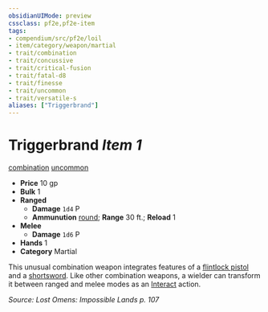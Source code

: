 ```yaml
---
obsidianUIMode: preview
cssclass: pf2e,pf2e-item
tags:
- compendium/src/pf2e/loil
- item/category/weapon/martial
- trait/combination
- trait/concussive
- trait/critical-fusion
- trait/fatal-d8
- trait/finesse
- trait/uncommon
- trait/versatile-s
aliases: ["Triggerbrand"]
---
```

# Triggerbrand *Item 1*  
[combination](../../../rules/traits/combination-g-g.md)  [uncommon](../../../rules/traits/uncommon.md)  

- **Price** 10 gp
- **Bulk** 1
- **Ranged**  
  - **Damage** `1d4` P
  - **Ammunution** [round](round-10-g-g.md); **Range** 30 ft.; **Reload** 1
- **Melee**  
  - **Damage** `1d6` P
- **Hands** 1
- **Category** Martial

This unusual combination weapon integrates features of a [flintlock pistol](flintlock-pistol-g-g.md) and a [shortsword](shortsword.md). Like other combination weapons, a wielder can transform it between ranged and melee modes as an [Interact](../../../rules/actions/interact.md) action.

*Source: Lost Omens: Impossible Lands p. 107*